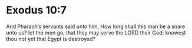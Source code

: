 # Exodus 10:7

And Pharaoh’s servants said unto him, How long shall this man be a snare unto us? let the men go, that they may serve the LORD their God: knowest thou not yet that Egypt is destroyed?